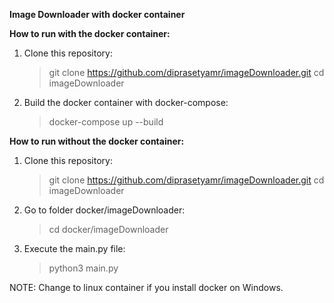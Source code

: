 **Image Downloader with docker container**

**How to run with the docker container:**
  1. Clone this repository:
      > git clone https://github.com/diprasetyamr/imageDownloader.git
      > cd imageDownloader

  2. Build the docker container with docker-compose:
      > docker-compose up --build

**How to run without the docker container:**
  1. Clone this repository:
      > git clone https://github.com/diprasetyamr/imageDownloader.git
      > cd imageDownloader

  2. Go to folder docker/imageDownloader:
      > cd docker/imageDownloader

  3. Execute the main.py file:
      > python3 main.py

NOTE: Change to linux container if you install docker on Windows.
